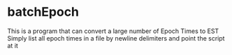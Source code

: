 # batchEpoch
This is a program that can convert a large number of Epoch Times to EST
Simply list all epoch times in a file by newline delimiters and point the script at it
